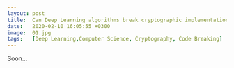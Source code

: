 ```yaml
---
layout: post
title:  Can Deep Learning algorithms break cryptographic implementations ? Part 1/2.
date:   2020-02-10 16:05:55 +0300
image:  01.jpg
tags:   [Deep Learning,Computer Science, Cryptography, Code Breaking]
---
```

Soon...
